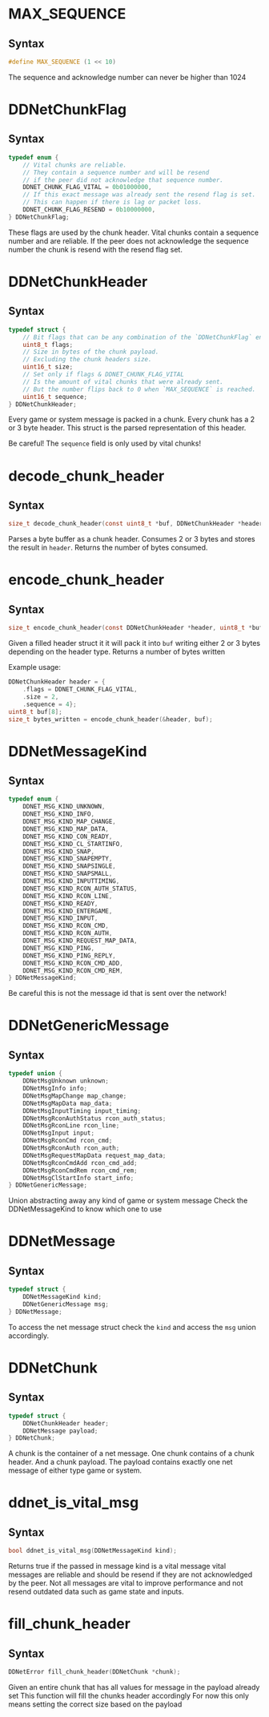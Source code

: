 # MAX_SEQUENCE

## Syntax

```C
#define MAX_SEQUENCE (1 << 10)
```

The sequence and acknowledge number can never
be higher than 1024

# DDNetChunkFlag

## Syntax

```C
typedef enum {
	// Vital chunks are reliable.
	// They contain a sequence number and will be resend
	// if the peer did not acknowledge that sequence number.
	DDNET_CHUNK_FLAG_VITAL = 0b01000000,
	// If this exact message was already sent the resend flag is set.
	// This can happen if there is lag or packet loss.
	DDNET_CHUNK_FLAG_RESEND = 0b10000000,
} DDNetChunkFlag;
```

These flags are used by the chunk header.
Vital chunks contain a sequence number
and are reliable.
If the peer does not acknowledge the sequence number
the chunk is resend with the resend flag set.

# DDNetChunkHeader

## Syntax

```C
typedef struct {
	// Bit flags that can be any combination of the `DDNetChunkFlag` enum.
	uint8_t flags;
	// Size in bytes of the chunk payload.
	// Excluding the chunk headers size.
	uint16_t size;
	// Set only if flags & DDNET_CHUNK_FLAG_VITAL
	// Is the amount of vital chunks that were already sent.
	// But the number flips back to 0 when `MAX_SEQUENCE` is reached.
	uint16_t sequence;
} DDNetChunkHeader;
```

Every game or system message is packed in a chunk.
Every chunk has a 2 or 3 byte header.
This struct is the parsed representation of this header.

Be careful! The `sequence` field is only used by vital chunks!

# decode_chunk_header

## Syntax

```C
size_t decode_chunk_header(const uint8_t *buf, DDNetChunkHeader *header);
```

Parses a byte buffer as a chunk header.
Consumes 2 or 3 bytes and stores the result in `header`. Returns the number
of bytes consumed.

# encode_chunk_header

## Syntax

```C
size_t encode_chunk_header(const DDNetChunkHeader *header, uint8_t *buf);
```

Given a filled header struct it it will pack it into `buf`
writing either 2 or 3 bytes depending on the header type.
Returns a number of bytes written

Example usage:
```C
DDNetChunkHeader header = {
	.flags = DDNET_CHUNK_FLAG_VITAL,
	.size = 2,
	.sequence = 4};
uint8_t buf[8];
size_t bytes_written = encode_chunk_header(&header, buf);
```

# DDNetMessageKind

## Syntax

```C
typedef enum {
	DDNET_MSG_KIND_UNKNOWN,
	DDNET_MSG_KIND_INFO,
	DDNET_MSG_KIND_MAP_CHANGE,
	DDNET_MSG_KIND_MAP_DATA,
	DDNET_MSG_KIND_CON_READY,
	DDNET_MSG_KIND_CL_STARTINFO,
	DDNET_MSG_KIND_SNAP,
	DDNET_MSG_KIND_SNAPEMPTY,
	DDNET_MSG_KIND_SNAPSINGLE,
	DDNET_MSG_KIND_SNAPSMALL,
	DDNET_MSG_KIND_INPUTTIMING,
	DDNET_MSG_KIND_RCON_AUTH_STATUS,
	DDNET_MSG_KIND_RCON_LINE,
	DDNET_MSG_KIND_READY,
	DDNET_MSG_KIND_ENTERGAME,
	DDNET_MSG_KIND_INPUT,
	DDNET_MSG_KIND_RCON_CMD,
	DDNET_MSG_KIND_RCON_AUTH,
	DDNET_MSG_KIND_REQUEST_MAP_DATA,
	DDNET_MSG_KIND_PING,
	DDNET_MSG_KIND_PING_REPLY,
	DDNET_MSG_KIND_RCON_CMD_ADD,
	DDNET_MSG_KIND_RCON_CMD_REM,
} DDNetMessageKind;
```

Be careful this is not the message id
that is sent over the network!

# DDNetGenericMessage

## Syntax

```C
typedef union {
	DDNetMsgUnknown unknown;
	DDNetMsgInfo info;
	DDNetMsgMapChange map_change;
	DDNetMsgMapData map_data;
	DDNetMsgInputTiming input_timing;
	DDNetMsgRconAuthStatus rcon_auth_status;
	DDNetMsgRconLine rcon_line;
	DDNetMsgInput input;
	DDNetMsgRconCmd rcon_cmd;
	DDNetMsgRconAuth rcon_auth;
	DDNetMsgRequestMapData request_map_data;
	DDNetMsgRconCmdAdd rcon_cmd_add;
	DDNetMsgRconCmdRem rcon_cmd_rem;
	DDNetMsgClStartInfo start_info;
} DDNetGenericMessage;
```

Union abstracting away any kind of game or system message
Check the DDNetMessageKind to know which one to use

# DDNetMessage

## Syntax

```C
typedef struct {
	DDNetMessageKind kind;
	DDNetGenericMessage msg;
} DDNetMessage;
```

To access the net message struct check the `kind`
and access the `msg` union accordingly.

# DDNetChunk

## Syntax

```C
typedef struct {
	DDNetChunkHeader header;
	DDNetMessage payload;
} DDNetChunk;
```

A chunk is the container of a net message.
One chunk contains of a chunk header.
And a chunk payload. The payload contains
exactly one net message of either type game or system.

# ddnet_is_vital_msg

## Syntax

```C
bool ddnet_is_vital_msg(DDNetMessageKind kind);
```

Returns true if the passed in message kind is a vital message
vital messages are reliable and should be resend if they
are not acknowledged by the peer.
Not all messages are vital to improve performance
and not resend outdated data such as game state and inputs.

# fill_chunk_header

## Syntax

```C
DDNetError fill_chunk_header(DDNetChunk *chunk);
```

Given an entire chunk that has all values
for message in the payload already set
This function will fill the chunks header accordingly
For now this only means setting the correct size based on the payload

